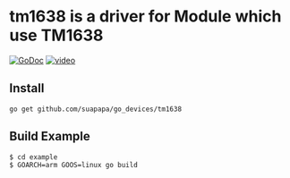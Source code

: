 # tm1638 is a driver for Module which use TM1638

[![GoDoc](http://godoc.org/github.com/suapapa/go_devices/tm1638?status.svg)](http://godoc.org/github.com/suapapa/go_devices/tm1638)
[![video](http://img.youtube.com/vi/7TLhdkBWtM8/0.jpg)](http://www.youtube.com/watch?v=7TLhdkBWtM8)

## Install

    go get github.com/suapapa/go_devices/tm1638

## Build Example

    $ cd example
    $ GOARCH=arm GOOS=linux go build
